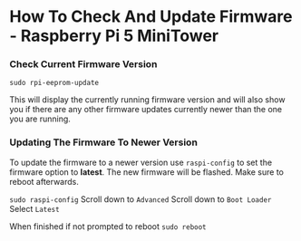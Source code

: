 
# How To Check And Update Firmware - Raspberry Pi 5 MiniTower  


### Check Current Firmware Version  

`sudo rpi-eeprom-update`

This will display the currently running firmware version and will also show 
you if there are any other firmware updates currently newer than the one you 
are running.

### Updating The Firmware To Newer Version  

To update the firmware to a newer version use `raspi-config` to set the 
firmware option to **latest**.  The new firmware will be flashed.  Make sure 
to reboot afterwards.

`sudo raspi-config`
Scroll down to `Advanced`
Scroll down to `Boot Loader`
Select `Latest`

When finished if not prompted to reboot
`sudo reboot`


